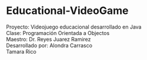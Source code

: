 # Educational-VideoGame
Proyecto: Videojuego educacional desarrollado en Java <br/>
Clase: Programación Orientada a Objectos<br/>
Maestro: Dr. Reyes Juarez Ramirez <br/>
Desarrollado por: Alondra Carrasco <br/>
                  Tamara Rico
